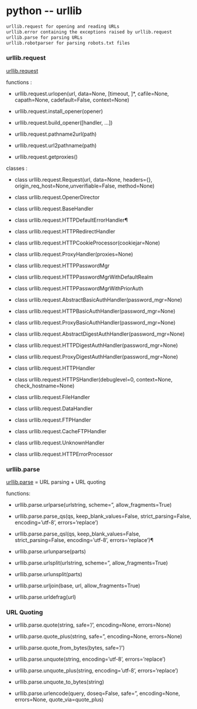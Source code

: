 # python -- urllib

```sh
urllib.request for opening and reading URLs
urllib.error containing the exceptions raised by urllib.request
urllib.parse for parsing URLs
urllib.robotparser for parsing robots.txt files
```

### urllib.request
[urllib.request](https://docs.python.org/3.6/library/urllib.request.html#module-urllib.request)

functions :
* urllib.request.urlopen(url, data=None, [timeout, ]*, cafile=None, capath=None, cadefault=False, context=None)

* urllib.request.install_opener(opener)

* urllib.request.build_opener([handler, …])

* urllib.request.pathname2url(path)

* urllib.request.url2pathname(path)

* urllib.request.getproxies()

classes : 
* class urllib.request.Request(url, data=None, headers={}, origin_req_host=None,unverifiable=False, method=None)

* class urllib.request.OpenerDirector

* class urllib.request.BaseHandler

* class urllib.request.HTTPDefaultErrorHandler¶

* class urllib.request.HTTPRedirectHandler

* class urllib.request.HTTPCookieProcessor(cookiejar=None)

* class urllib.request.ProxyHandler(proxies=None)

* class urllib.request.HTTPPasswordMgr

* class urllib.request.HTTPPasswordMgrWithDefaultRealm

* class urllib.request.HTTPPasswordMgrWithPriorAuth

* class urllib.request.AbstractBasicAuthHandler(password_mgr=None)

* class urllib.request.HTTPBasicAuthHandler(password_mgr=None)

* class urllib.request.ProxyBasicAuthHandler(password_mgr=None)

* class urllib.request.AbstractDigestAuthHandler(password_mgr=None)

* class urllib.request.HTTPDigestAuthHandler(password_mgr=None)

* class urllib.request.ProxyDigestAuthHandler(password_mgr=None)

* class urllib.request.HTTPHandler

* class urllib.request.HTTPSHandler(debuglevel=0, context=None, check_hostname=None)

* class urllib.request.FileHandler

* class urllib.request.DataHandler

* class urllib.request.FTPHandler

* class urllib.request.CacheFTPHandler

* class urllib.request.UnknownHandler

* class urllib.request.HTTPErrorProcessor
### urllib.parse
[urllib.parse](https://docs.python.org/3.6/library/urllib.parse.html#module-urllib.parse) = URL parsing + URL quoting

functions:
* urllib.parse.urlparse(urlstring, scheme=”, allow_fragments=True)

* urllib.parse.parse_qs(qs, keep_blank_values=False, strict_parsing=False, encoding=’utf-8’, errors=’replace’)

* urllib.parse.parse_qsl(qs, keep_blank_values=False, strict_parsing=False, encoding=’utf-8’, errors=’replace’)¶

* urllib.parse.urlunparse(parts)

* urllib.parse.urlsplit(urlstring, scheme=”, allow_fragments=True)

* urllib.parse.urlunsplit(parts)

* urllib.parse.urljoin(base, url, allow_fragments=True)

* urllib.parse.urldefrag(url)

### URL Quoting

* urllib.parse.quote(string, safe=’/’, encoding=None, errors=None)

* urllib.parse.quote_plus(string, safe=”, encoding=None, errors=None)

* urllib.parse.quote_from_bytes(bytes, safe=’/’)

* urllib.parse.unquote(string, encoding=’utf-8’, errors=’replace’)

* urllib.parse.unquote_plus(string, encoding=’utf-8’, errors=’replace’)

* urllib.parse.unquote_to_bytes(string)

* urllib.parse.urlencode(query, doseq=False, safe=”, encoding=None, errors=None, quote_via=quote_plus)
